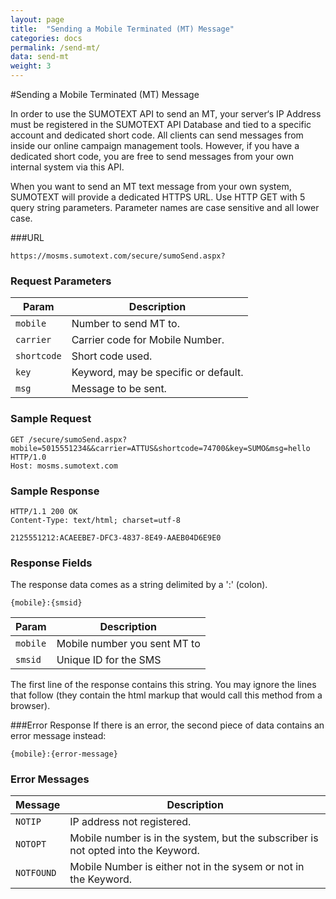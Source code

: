 ```yaml
---
layout: page
title:  "Sending a Mobile Terminated (MT) Message"
categories: docs
permalink: /send-mt/
data: send-mt
weight: 3
---
```


#Sending a Mobile Terminated (MT) Message

In order to use the SUMOTEXT API to send an MT, your server‘s IP Address must be registered in the SUMOTEXT API Database and tied to a specific account and dedicated short code.
All clients can send messages from inside our online campaign management tools.
However, if you have a dedicated short code, you are free to send messages from your own internal system via this API.

When you want to send an MT text message from your own system, SUMOTEXT will provide a dedicated HTTPS URL. Use HTTP GET with 5 query string parameters. Parameter names are case sensitive and all lower case.

###URL
<pre class="code"><code>https://mosms.sumotext.com/secure/sumoSend.aspx?</code></pre>

### Request Parameters
Param | Description
--- | --- 
`mobile` | Number to send MT to. 
`carrier` | Carrier code for Mobile Number.
`shortcode` | Short code used.
`key` | Keyword, may be specific or default.
`msg` | Message to be sent.

### Sample Request

<pre class="code"><code>GET /secure/sumoSend.aspx?<span >mobile</span>=5015551234&&<span>carrier</span>=ATTUS&<span>shortcode</span>=74700&<span>key</span>=SUMO&<span>msg</span>=hello HTTP/1.0
Host: mosms.sumotext.com
</code></pre>

### Sample Response
<pre class="code"><code>HTTP/1.1 200 OK
Content-Type: text/html; charset=utf-8

2125551212:ACAEEBE7-DFC3-4837-8E49-AAEB04D6E9E0
</code></pre>

### Response Fields
The response data comes as a string delimited by a ':' (colon). 
<pre class="code"><code>{mobile}:{smsid}</code></pre>

Param | Description
--- | --- 
`mobile` | Mobile number you sent MT to
`smsid` | Unique ID for the SMS

The first line of the response contains this string. You may ignore the lines that follow (they contain the html markup that would call this method from a browser).

###Error Response
If there is an error, the second piece of data contains an error message instead:
<pre class="code"><code>{mobile}:{error-message}</code></pre>

### Error Messages
Message | Description
--- | ---
`NOTIP` | IP address not registered.
`NOTOPT` | Mobile number is in the system, but the subscriber is not opted into the Keyword.
`NOTFOUND` | Mobile Number is either not in the sysem or not in the Keyword.

